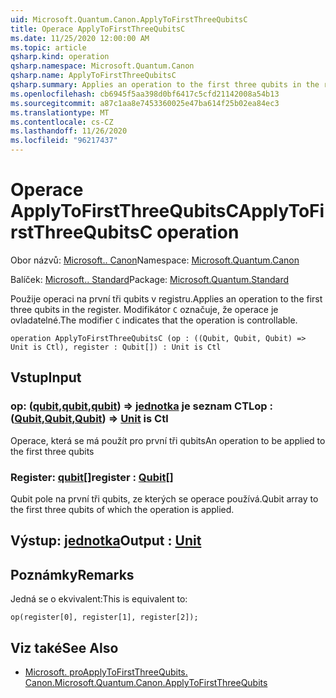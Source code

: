 ```yaml
---
uid: Microsoft.Quantum.Canon.ApplyToFirstThreeQubitsC
title: Operace ApplyToFirstThreeQubitsC
ms.date: 11/25/2020 12:00:00 AM
ms.topic: article
qsharp.kind: operation
qsharp.namespace: Microsoft.Quantum.Canon
qsharp.name: ApplyToFirstThreeQubitsC
qsharp.summary: Applies an operation to the first three qubits in the register. The modifier `C` indicates that the operation is controllable.
ms.openlocfilehash: cb6945f5aa398d0bf6417c5cfd21142008a54b13
ms.sourcegitcommit: a87c1aa8e7453360025e47ba614f25b02ea84ec3
ms.translationtype: MT
ms.contentlocale: cs-CZ
ms.lasthandoff: 11/26/2020
ms.locfileid: "96217437"
---
```

# <a name="applytofirstthreequbitsc-operation"></a><span data-ttu-id="1997b-102">Operace ApplyToFirstThreeQubitsC</span><span class="sxs-lookup"><span data-stu-id="1997b-102">ApplyToFirstThreeQubitsC operation</span></span>

<span data-ttu-id="1997b-103">Obor názvů: [Microsoft.. Canon](xref:Microsoft.Quantum.Canon)</span><span class="sxs-lookup"><span data-stu-id="1997b-103">Namespace: [Microsoft.Quantum.Canon](xref:Microsoft.Quantum.Canon)</span></span>

<span data-ttu-id="1997b-104">Balíček: [Microsoft.. Standard](https://nuget.org/packages/Microsoft.Quantum.Standard)</span><span class="sxs-lookup"><span data-stu-id="1997b-104">Package: [Microsoft.Quantum.Standard](https://nuget.org/packages/Microsoft.Quantum.Standard)</span></span>


<span data-ttu-id="1997b-105">Použije operaci na první tři qubits v registru.</span><span class="sxs-lookup"><span data-stu-id="1997b-105">Applies an operation to the first three qubits in the register.</span></span>
<span data-ttu-id="1997b-106">Modifikátor `C` označuje, že operace je ovladatelné.</span><span class="sxs-lookup"><span data-stu-id="1997b-106">The modifier `C` indicates that the operation is controllable.</span></span>

```qsharp
operation ApplyToFirstThreeQubitsC (op : ((Qubit, Qubit, Qubit) => Unit is Ctl), register : Qubit[]) : Unit is Ctl
```


## <a name="input"></a><span data-ttu-id="1997b-107">Vstup</span><span class="sxs-lookup"><span data-stu-id="1997b-107">Input</span></span>

### <a name="op--qubitqubitqubit--unit--is-ctl"></a><span data-ttu-id="1997b-108">op: ([qubit](xref:microsoft.quantum.lang-ref.qubit),[qubit](xref:microsoft.quantum.lang-ref.qubit),[qubit](xref:microsoft.quantum.lang-ref.qubit)) => [jednotka](xref:microsoft.quantum.lang-ref.unit)  je seznam CTL</span><span class="sxs-lookup"><span data-stu-id="1997b-108">op : ([Qubit](xref:microsoft.quantum.lang-ref.qubit),[Qubit](xref:microsoft.quantum.lang-ref.qubit),[Qubit](xref:microsoft.quantum.lang-ref.qubit)) => [Unit](xref:microsoft.quantum.lang-ref.unit)  is Ctl</span></span>

<span data-ttu-id="1997b-109">Operace, která se má použít pro první tři qubits</span><span class="sxs-lookup"><span data-stu-id="1997b-109">An operation to be applied to the first three qubits</span></span>


### <a name="register--qubit"></a><span data-ttu-id="1997b-110">Register: [qubit](xref:microsoft.quantum.lang-ref.qubit)[]</span><span class="sxs-lookup"><span data-stu-id="1997b-110">register : [Qubit](xref:microsoft.quantum.lang-ref.qubit)[]</span></span>

<span data-ttu-id="1997b-111">Qubit pole na první tři qubits, ze kterých se operace používá.</span><span class="sxs-lookup"><span data-stu-id="1997b-111">Qubit array to the first three qubits of which the operation is applied.</span></span>



## <a name="output--unit"></a><span data-ttu-id="1997b-112">Výstup: [jednotka](xref:microsoft.quantum.lang-ref.unit)</span><span class="sxs-lookup"><span data-stu-id="1997b-112">Output : [Unit](xref:microsoft.quantum.lang-ref.unit)</span></span>



## <a name="remarks"></a><span data-ttu-id="1997b-113">Poznámky</span><span class="sxs-lookup"><span data-stu-id="1997b-113">Remarks</span></span>

<span data-ttu-id="1997b-114">Jedná se o ekvivalent:</span><span class="sxs-lookup"><span data-stu-id="1997b-114">This is equivalent to:</span></span>

```qsharp
op(register[0], register[1], register[2]);
```

## <a name="see-also"></a><span data-ttu-id="1997b-115">Viz také</span><span class="sxs-lookup"><span data-stu-id="1997b-115">See Also</span></span>

- [<span data-ttu-id="1997b-116">Microsoft. proApplyToFirstThreeQubits. Canon.</span><span class="sxs-lookup"><span data-stu-id="1997b-116">Microsoft.Quantum.Canon.ApplyToFirstThreeQubits</span></span>](xref:Microsoft.Quantum.Canon.ApplyToFirstThreeQubits)